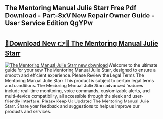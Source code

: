 ## The Mentoring Manual Julie Starr Free Pdf Download - Part-8xV New Repair Owner Guide - User Service Edition QgYPw

# <h2><a href="http://cf22389.oget.top/?id=The+Mentoring+Manual+Julie+Starr">🔗Download New 👉🔴 The Mentoring Manual Julie Starr</a></h2>

[![The Mentoring Manual Julie Starr new download](https://i.imgur.com/5g1atiW.png)](http://cf22389.oget.top/?id=The+Mentoring+Manual+Julie+Starr)
Welcome to the ultimate guide for your new The Mentoring Manual Julie Starr, designed to ensure a smooth and efficient experience. Please Review the Legal Terms The Mentoring Manual Julie Starr This product is subject to certain legal terms and conditions. The Mentoring Manual Julie Starr advanced features include real-time monitoring, voice commands, customizable alerts, and multi-device compatibility, all accessible through the sleek and user-friendly interface. Please Keep Us Updated The Mentoring Manual Julie Starr. Share your feedback and suggestions to help us improve our products and services.
